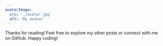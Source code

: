 ```yaml
---
avatarImage:
  src: './avatar.jpg'
  alt: 'My avatar'
---
```


Thanks for reading! Feel free to explore my other posts or connect with me on GitHub. Happy coding!
